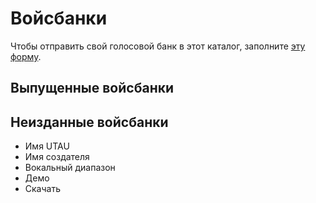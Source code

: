 # Войсбанки

Чтобы отправить свой голосовой банк в этот каталог, заполните [эту форму]().

## Выпущенные войсбанки
## Неизданные войсбанки

- Имя UTAU
- Имя создателя
- Вокальный диапазон
- Демо
- Скачать
